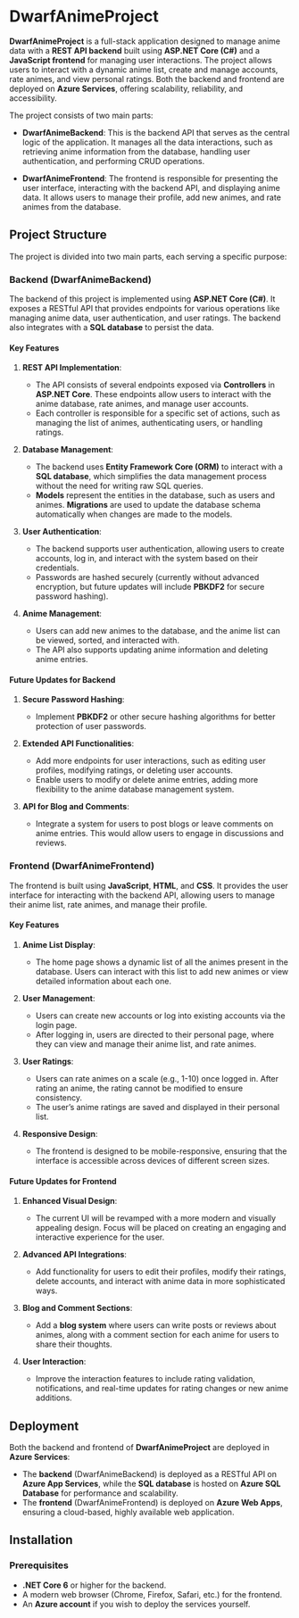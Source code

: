 # DwarfAnimeProject

**DwarfAnimeProject** is a full-stack application designed to manage anime data with a **REST API backend** built using **ASP.NET Core (C#)** and a **JavaScript frontend** for managing user interactions. The project allows users to interact with a dynamic anime list, create and manage accounts, rate animes, and view personal ratings. Both the backend and frontend are deployed on **Azure Services**, offering scalability, reliability, and accessibility.

The project consists of two main parts:

- **DwarfAnimeBackend**: This is the backend API that serves as the central logic of the application. It manages all the data interactions, such as retrieving anime information from the database, handling user authentication, and performing CRUD operations.
  
- **DwarfAnimeFrontend**: The frontend is responsible for presenting the user interface, interacting with the backend API, and displaying anime data. It allows users to manage their profile, add new animes, and rate animes from the database.

## Project Structure

The project is divided into two main parts, each serving a specific purpose:

### Backend (DwarfAnimeBackend)

The backend of this project is implemented using **ASP.NET Core (C#)**. It exposes a RESTful API that provides endpoints for various operations like managing anime data, user authentication, and user ratings. The backend also integrates with a **SQL database** to persist the data.

#### Key Features

1. **REST API Implementation**:
   - The API consists of several endpoints exposed via **Controllers** in **ASP.NET Core**. These endpoints allow users to interact with the anime database, rate animes, and manage user accounts.
   - Each controller is responsible for a specific set of actions, such as managing the list of animes, authenticating users, or handling ratings.

2. **Database Management**:
   - The backend uses **Entity Framework Core (ORM)** to interact with a **SQL database**, which simplifies the data management process without the need for writing raw SQL queries.
   - **Models** represent the entities in the database, such as users and animes. **Migrations** are used to update the database schema automatically when changes are made to the models.

3. **User Authentication**:
   - The backend supports user authentication, allowing users to create accounts, log in, and interact with the system based on their credentials.
   - Passwords are hashed securely (currently without advanced encryption, but future updates will include **PBKDF2** for secure password hashing).

4. **Anime Management**:
   - Users can add new animes to the database, and the anime list can be viewed, sorted, and interacted with. 
   - The API also supports updating anime information and deleting anime entries.

#### Future Updates for Backend

1. **Secure Password Hashing**:
   - Implement **PBKDF2** or other secure hashing algorithms for better protection of user passwords.

2. **Extended API Functionalities**:
   - Add more endpoints for user interactions, such as editing user profiles, modifying ratings, or deleting user accounts.
   - Enable users to modify or delete anime entries, adding more flexibility to the anime database management system.

3. **API for Blog and Comments**:
   - Integrate a system for users to post blogs or leave comments on anime entries. This would allow users to engage in discussions and reviews.

### Frontend (DwarfAnimeFrontend)

The frontend is built using **JavaScript**, **HTML**, and **CSS**. It provides the user interface for interacting with the backend API, allowing users to manage their anime list, rate animes, and manage their profile.

#### Key Features

1. **Anime List Display**:
   - The home page shows a dynamic list of all the animes present in the database. Users can interact with this list to add new animes or view detailed information about each one.

2. **User Management**:
   - Users can create new accounts or log into existing accounts via the login page.
   - After logging in, users are directed to their personal page, where they can view and manage their anime list, and rate animes.

3. **User Ratings**:
   - Users can rate animes on a scale (e.g., 1-10) once logged in. After rating an anime, the rating cannot be modified to ensure consistency.
   - The user’s anime ratings are saved and displayed in their personal list.

4. **Responsive Design**:
   - The frontend is designed to be mobile-responsive, ensuring that the interface is accessible across devices of different screen sizes.

#### Future Updates for Frontend

1. **Enhanced Visual Design**:
   - The current UI will be revamped with a more modern and visually appealing design. Focus will be placed on creating an engaging and interactive experience for the user.
   
2. **Advanced API Integrations**:
   - Add functionality for users to edit their profiles, modify their ratings, delete accounts, and interact with anime data in more sophisticated ways.
   
3. **Blog and Comment Sections**:
   - Add a **blog system** where users can write posts or reviews about animes, along with a comment section for each anime for users to share their thoughts.
   
4. **User Interaction**:
   - Improve the interaction features to include rating validation, notifications, and real-time updates for rating changes or new anime additions.

## Deployment

Both the backend and frontend of **DwarfAnimeProject** are deployed in **Azure Services**:

- The **backend** (DwarfAnimeBackend) is deployed as a RESTful API on **Azure App Services**, while the **SQL database** is hosted on **Azure SQL Database** for performance and scalability.
- The **frontend** (DwarfAnimeFrontend) is deployed on **Azure Web Apps**, ensuring a cloud-based, highly available web application.

## Installation

### Prerequisites

- **.NET Core 6** or higher for the backend.
- A modern web browser (Chrome, Firefox, Safari, etc.) for the frontend.
- An **Azure account** if you wish to deploy the services yourself.
